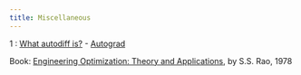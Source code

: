 ```yaml
---
title: Miscellaneous
---
```


1
:
[What autodiff is?](https://www.cs.toronto.edu/~rgrosse/courses/csc421_2019/readings/L06%20Automatic%20Differentiation.pdf)
    - [Autograd](https://github.com/HIPS/autograd/tree/master)

Book: [Engineering Optimization: Theory and Applications](https://www.biblio.com/book/engineering-optimization-theory-applications-rao-ss/d/861517300), by S.S. Rao, 1978
